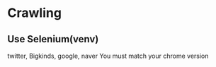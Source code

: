 # Crawling
## Use Selenium(venv)
twitter, Bigkinds, google, naver
You must match your chrome version

